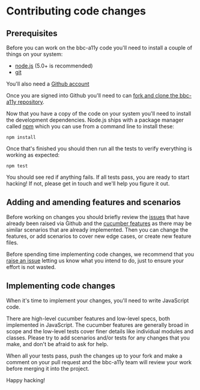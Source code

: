 # Contributing code changes

## Prerequisites

Before you can work on the bbc-a11y code you'll need to install a couple of
things on your system:

  * [node.js](https://nodejs.org/en/download/) (5.0+ is recommended)
  * [git](https://git-scm.com/downloads)

You'll also need a [Github account](https://github.com/join)

Once you are signed into Github you'll need to can [fork and clone the bbc-a11y repository](https://guides.github.com/activities/forking/).

Now that you have a copy of the code on your system you'll need to install the
development dependencies. Node.js ships with a package manager called
[npm](http://npmjs.org) which you can use from a command line to install these:

    npm install

Once that's finished you should then run all the tests to verify everything is
working as expected:

    npm test

You should see red if anything fails. If all tests pass, you are ready to start
hacking! If not, please get in touch and we'll help you figure it out.

## Adding and amending features and scenarios

Before working on changes you should briefly review the
[issues](https://github.com/bbc/bbc-a11y/issues) that have already been raised
via Github and the [cucumber features](../../features) as there may be similar
scenarios that are already implemented. Then you can change the features, or add
scenarios to cover new edge cases, or create new feature files.

Before spending time implementing code changes, we recommend that you
[raise an issue](https://github.com/bbc/bbc-a11y/issues/new) letting us know
what you intend to do, just to ensure your effort is not wasted.

## Implementing code changes

When it's time to implement your changes, you'll need to write JavaScript code.

There are high-level cucumber features and low-level specs, both implemented in
JavaScript. The cucumber features are generally broad in scope and the low-level
tests cover finer details like individual modules and classes. Please try to
add scenarios and/or tests for any changes that you make, and don't be afraid to
ask for help.

When all your tests pass, push the changes up to your fork and make a comment
on your pull request and the bbc-a11y team will review your work before merging
it into the project.

Happy hacking!
